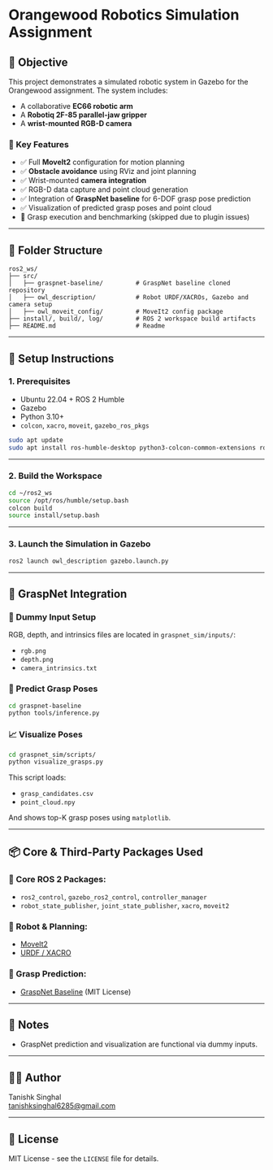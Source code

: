 #  Orangewood Robotics Simulation Assignment

## 📌 Objective

This project demonstrates a simulated robotic system in Gazebo for the Orangewood assignment. The system includes:
- A collaborative **EC66 robotic arm**
- A **Robotiq 2F-85 parallel-jaw gripper**
- A **wrist-mounted RGB-D camera**

### 🔧 Key Features

- ✅ Full **MoveIt2** configuration for motion planning
- ✅ **Obstacle avoidance** using RViz and joint planning
- ✅ Wrist-mounted **camera integration**
- ✅ RGB-D data capture and point cloud generation
- ✅ Integration of **GraspNet baseline** for 6-DOF grasp pose prediction
- ✅ Visualization of predicted grasp poses and point cloud
- 🚧 Grasp execution and benchmarking (skipped due to plugin issues)

---

## 📁 Folder Structure

```
ros2_ws/
├── src/
│   ├── graspnet-baseline/         # GraspNet baseline cloned repository
│   ├── owl_description/           # Robot URDF/XACROs, Gazebo and camera setup
│   ├── owl_moveit_config/         # MoveIt2 config package
├── install/, build/, log/         # ROS 2 workspace build artifacts
├── README.md                      # Readme 
```

---

## 🚀 Setup Instructions

### 1. Prerequisites

- Ubuntu 22.04 + ROS 2 Humble
- Gazebo
- Python 3.10+
- `colcon`, `xacro`, `moveit`, `gazebo_ros_pkgs`

```bash
sudo apt update
sudo apt install ros-humble-desktop python3-colcon-common-extensions ros-humble-moveit ros-humble-gazebo-ros2-control
```

---

### 2. Build the Workspace

```bash
cd ~/ros2_ws
source /opt/ros/humble/setup.bash
colcon build
source install/setup.bash
```

---

### 3. Launch the Simulation in Gazebo

```bash
ros2 launch owl_description gazebo.launch.py
```

---

## 🎯 GraspNet Integration

### 📸 Dummy Input Setup

RGB, depth, and intrinsics files are located in `graspnet_sim/inputs/`:

- `rgb.png`
- `depth.png`
- `camera_intrinsics.txt`

### 🤖 Predict Grasp Poses

```bash
cd graspnet-baseline
python tools/inference.py 
```

### 📈 Visualize Poses

```bash
cd graspnet_sim/scripts/
python visualize_grasps.py
```

This script loads:
- `grasp_candidates.csv`
- `point_cloud.npy`

And shows top-K grasp poses using `matplotlib`.

---

## 📦 Core & Third-Party Packages Used

### 🔨 Core ROS 2 Packages:
- `ros2_control`, `gazebo_ros2_control`, `controller_manager`
- `robot_state_publisher`, `joint_state_publisher`, `xacro`, `moveit2`

### 🤖 Robot & Planning:
- [MoveIt2](https://moveit.ros.org/)
- [URDF / XACRO](https://wiki.ros.org/xacro)

### 🧠 Grasp Prediction:
- [GraspNet Baseline](https://github.com/NVlabs/graspnet-baseline) (MIT License)

---

## 📌 Notes
- GraspNet prediction and visualization are functional via dummy inputs.

---

## 🧑‍💻 Author

Tanishk Singhal  
tanishksinghal6285@gmail.com

---

## 🧾 License

MIT License - see the `LICENSE` file for details.
